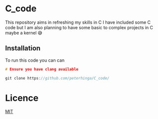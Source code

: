 # C_code

This repository aims in refreshing my skills in C
I have included some C code but I am also planning
to have some basic to complex projects in C maybe a
kernel :sweat_smile:

## Installation

To run this code you can can 

```C
# Ensure you have clang available

git clone https://github.com/peterhinga/C_code/

```
# Licence

[MIT](https://choosealicense.com/licenses/mit/)

